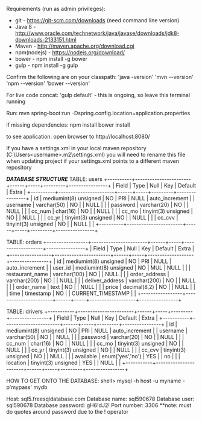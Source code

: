 Requirements (run as admin privileges):
- git         - https://git-scm.com/downloads (need command line version)
- Java 8      - http://www.oracle.com/technetwork/java/javase/downloads/jdk8-downloads-2133151.html
- Maven       - http://maven.apache.org/download.cgi
- npm(nodejs) - https://nodejs.org/download/
- bower       - npm install -g bower
- gulp        - npm install -g gulp

Confirm the following are on your classpath:
'java -version'
'mvn --version'
'npm --version'
'bower --version'

For live code concat:
'gulp default' - this is ongoing, so leave this terminal running

Run:
mvn spring-boot:run -Dspring.config.location=application.properties


if missing dependencies:
npm install
bower install

to see application:
open browser to http://localhost:8080/

If you have a settings.xml in your local maven repository
 (C:\Users\<username>\.m2\settings.xml)
 you will need to rename this file when updating project if your
 settings.xml points to a different maven repository
 
***DATABASE STRUCTURE***
TABLE: users
+----------+-----------------------+------+-----+---------+----------------+
| Field    | Type                  | Null | Key | Default | Extra          |
+----------+-----------------------+------+-----+---------+----------------+
| id       | mediumint(8) unsigned | NO   | PRI | NULL    | auto_increment |
| username | varchar(50)           | NO   |     | NULL    |                |
| password | varchar(20)           | NO   |     | NULL    |                |
| cc_num   | char(16)              | NO   |     | NULL    |                |
| cc_mo    | tinyint(3) unsigned   | NO   |     | NULL    |                |
| cc_yr    | tinyint(3) unsigned   | NO   |     | NULL    |                |
| cc_cvv   | tinyint(3) unsigned   | NO   |     | NULL    |                |
+----------+-----------------------+------+-----+---------+----------------+

TABLE: orders
+-----------------+-----------------------+------+-----+-------------------+----------------+
| Field           | Type                  | Null | Key | Default           | Extra          |
+-----------------+-----------------------+------+-----+-------------------+----------------+
| id              | mediumint(8) unsigned | NO   | PRI | NULL              | auto_increment |
| user_id         | mediumint(8) unsigned | NO   | MUL | NULL              |                |
| restaurant_name | varchar(100)          | NO   |     | NULL              |                |
| order_address   | varchar(200)          | NO   |     | NULL              |                |
| deliver_address | varchar(200)          | NO   |     | NULL              |                |
| order_name      | text                  | NO   |     | NULL              |                |
| price           | decimal(8,2)          | NO   |     | NULL              |                |
| time            | timestamp             | NO   |     | CURRENT_TIMESTAMP |                |
+-----------------+-----------------------+------+-----+-------------------+----------------+

TABLE: drivers
+-----------+-----------------------+------+-----+---------+----------------+
| Field     | Type                  | Null | Key | Default | Extra          |
+-----------+-----------------------+------+-----+---------+----------------+
| id        | mediumint(8) unsigned | NO   | PRI | NULL    | auto_increment |
| username  | varchar(50)           | NO   |     | NULL    |                |
| password  | varchar(20)           | NO   |     | NULL    |                |
| cc_num    | char(16)              | NO   |     | NULL    |                |
| cc_mo     | tinyint(3) unsigned   | NO   |     | NULL    |                |
| cc_yr     | tinyint(3) unsigned   | NO   |     | NULL    |                |
| cc_cvv    | tinyint(3) unsigned   | NO   |     | NULL    |                |
| available | enum('yes','no')      | YES  |     | no      |                |
| location  | tinyint(3) unsigned   | YES  |     | NULL    |                |
+-----------+-----------------------+------+-----+---------+----------------+

HOW TO GET ONTO THE DATABASE:
shell> mysql -h host -u myname -p'mypass' mydb

Host: sql5.freesqldatabase.com
Database name: sql590678
Database user: sql590678
Database password: gH6!dJ2!
Port number: 3306
**note: must do quotes around password due to the ! operator
